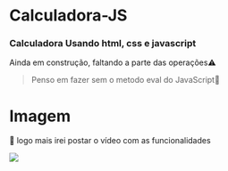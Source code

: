 # Calculadora-JS
### Calculadora Usando html, css e javascript

Ainda em construção, faltando a parte das operações⚠️

>Penso em fazer sem o metodo eval do JavaScript🧠

# Imagem
🏴󠁤󠁪󠁯󠁢󠁿 logo mais irei postar o vídeo com as funcionalidades

<img src = "https://user-images.githubusercontent.com/55816267/224839102-c4cc4f42-6d1c-4264-ab30-b3bc5831d78c.jpg"/> 
